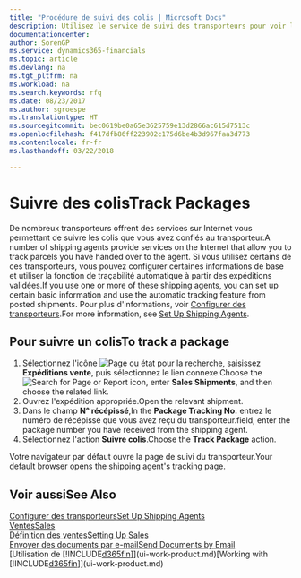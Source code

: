 ```yaml
---
title: "Procédure de suivi des colis | Microsoft Docs"
description: Utilisez le service de suivi des transporteurs pour voir la progression d'une livraison.
documentationcenter: 
author: SorenGP
ms.service: dynamics365-financials
ms.topic: article
ms.devlang: na
ms.tgt_pltfrm: na
ms.workload: na
ms.search.keywords: rfq
ms.date: 08/23/2017
ms.author: sgroespe
ms.translationtype: HT
ms.sourcegitcommit: bec0619be0a65e3625759e13d2866ac615d7513c
ms.openlocfilehash: f417dfb86ff223902c175d6be4b3d967faa3d773
ms.contentlocale: fr-fr
ms.lasthandoff: 03/22/2018

---
```

# <a name="track-packages"></a><span data-ttu-id="6b683-103">Suivre des colis</span><span class="sxs-lookup"><span data-stu-id="6b683-103">Track Packages</span></span>
<span data-ttu-id="6b683-104">De nombreux transporteurs offrent des services sur Internet vous permettant de suivre les colis que vous avez confiés au transporteur.</span><span class="sxs-lookup"><span data-stu-id="6b683-104">A number of shipping agents provide services on the Internet that allow you to track parcels you have handed over to the agent.</span></span> <span data-ttu-id="6b683-105">Si vous utilisez certains de ces transporteurs, vous pouvez configurer certaines informations de base et utiliser la fonction de traçabilité automatique à partir des expéditions validées.</span><span class="sxs-lookup"><span data-stu-id="6b683-105">If you use one or more of these shipping agents, you can set up certain basic information and use the automatic tracking feature from posted shipments.</span></span> <span data-ttu-id="6b683-106">Pour plus d'informations, voir [Configurer des transporteurs](sales-how-to-set-up-shipping-agents.md).</span><span class="sxs-lookup"><span data-stu-id="6b683-106">For more information, see [Set Up Shipping Agents](sales-how-to-set-up-shipping-agents.md).</span></span>

## <a name="to-track-a-package"></a><span data-ttu-id="6b683-107">Pour suivre un colis</span><span class="sxs-lookup"><span data-stu-id="6b683-107">To track a package</span></span>
1. <span data-ttu-id="6b683-108">Sélectionnez l'icône ![Page ou état pour la recherche](media/ui-search/search_small.png "Page ou état pour la recherche"), saisissez **Expéditions vente**, puis sélectionnez le lien connexe.</span><span class="sxs-lookup"><span data-stu-id="6b683-108">Choose the ![Search for Page or Report](media/ui-search/search_small.png "Search for Page or Report icon") icon, enter **Sales Shipments**, and then choose the related link.</span></span>
2. <span data-ttu-id="6b683-109">Ouvrez l'expédition appropriée.</span><span class="sxs-lookup"><span data-stu-id="6b683-109">Open the relevant shipment.</span></span>
3. <span data-ttu-id="6b683-110">Dans le champ **N° récépissé**,</span><span class="sxs-lookup"><span data-stu-id="6b683-110">In the **Package Tracking No.**</span></span> <span data-ttu-id="6b683-111">entrez le numéro de récépissé que vous avez reçu du transporteur.</span><span class="sxs-lookup"><span data-stu-id="6b683-111">field, enter the package number you have received from the shipping agent.</span></span>
4. <span data-ttu-id="6b683-112">Sélectionnez l'action **Suivre colis**.</span><span class="sxs-lookup"><span data-stu-id="6b683-112">Choose the **Track Package** action.</span></span>

<span data-ttu-id="6b683-113">Votre navigateur par défaut ouvre la page de suivi du transporteur.</span><span class="sxs-lookup"><span data-stu-id="6b683-113">Your default browser opens the shipping agent's tracking page.</span></span>

## <a name="see-also"></a><span data-ttu-id="6b683-114">Voir aussi</span><span class="sxs-lookup"><span data-stu-id="6b683-114">See Also</span></span>
[<span data-ttu-id="6b683-115">Configurer des transporteurs</span><span class="sxs-lookup"><span data-stu-id="6b683-115">Set Up Shipping Agents</span></span>](sales-how-to-set-up-shipping-agents.md)  
[<span data-ttu-id="6b683-116">Ventes</span><span class="sxs-lookup"><span data-stu-id="6b683-116">Sales</span></span>](sales-manage-sales.md)  
[<span data-ttu-id="6b683-117">Définition des ventes</span><span class="sxs-lookup"><span data-stu-id="6b683-117">Setting Up Sales</span></span>](sales-setup-sales.md)  
[<span data-ttu-id="6b683-118">Envoyer des documents par e-mail</span><span class="sxs-lookup"><span data-stu-id="6b683-118">Send Documents by Email</span></span>](ui-how-send-documents-email.md)  
<span data-ttu-id="6b683-119">[Utilisation de [!INCLUDE[d365fin](includes/d365fin_md.md)]](ui-work-product.md)</span><span class="sxs-lookup"><span data-stu-id="6b683-119">[Working with [!INCLUDE[d365fin](includes/d365fin_md.md)]](ui-work-product.md)</span></span>

